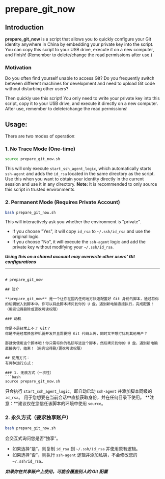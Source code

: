 
# prepare_git_now

## Introduction

**prepare_git_now** is a script that allows you to quickly configure your Git identity anywhere in China by embedding your private key into the script. You can copy this script to your USB drive, execute it on a new computer, and finish! (Remember to delete/change the read permissions after use.)

### Motivation

Do you often find yourself unable to access Git?
Do you frequently switch between different machines for development and need to upload Git code without disturbing other users?

Then quickly use this script! You only need to write your private key into this script, copy it to your USB drive, and execute it directly on a new computer. After use, remember to delete/change the read permissions!

## Usage:
There are two modes of operation:

### 1. No Trace Mode (One-time)
```bash
source prepare_git_now.sh
```
This will only execute `start_ssh_agent_logic`, which automatically starts `ssh-agent` and adds the `id_rsa` located in the same directory as the script.
Use this when you want to obtain your identity directly in the current session and use it in any directory.
**Note:** It is recommended to only source this script in trusted environments.

### 2. Permanent Mode (Requires Private Account)
```bash
bash prepare_git_now.sh
```
This will interactively ask you whether the environment is "private".
- If you choose "Yes", it will copy `id_rsa` to `~/.ssh/id_rsa` and use the original logic.
- If you choose "No", it will execute the `ssh-agent` logic and add the private key without modifying your `~/.ssh/id_rsa`.

*****************Using this on a shared account may overwrite other users' Git configurations*****************

---
```

# prepare_git_now

## 简介

**prepare_git_now** 是一个让你在国内任何地方快速配置好 Git 身份的脚本，通过将你的私钥嵌入到脚本中。你可以将此脚本拷贝到你的 U 盘，遇到新电脑直接执行，完成配置！（用完记得删除或更改可读权限）

### 动机

你是不是经常上不了 Git？
你是不是经常换各种机器开发并且需要把 Git 代码上传，同时又不想打扰到其他用户？

那就快使用这个脚本吧！你只需将你的私钥写进这个脚本，然后拷贝到你的 U 盘，遇到新电脑直接执行，结束！（用完记得删/更改可读权限）

## 使用方式：
有两种运行方式：

### 1. 无痕方式（一次性）
```bash
source prepare_git_now.sh
```
只会执行 `start_ssh_agent_logic`，即自动启动 `ssh-agent` 并添加脚本同级的 `id_rsa`。
用于您想要在当前会话中直接获取身份，并在任何目录下使用。
**注意：**建议仅在您信任该脚本的环境中使用 `source`。

### 2. 永久方式（要求独享账户）
```bash
bash prepare_git_now.sh
```
会交互式询问您是否“独享”。
- 如果选择“是”，则复制 `id_rsa` 到 `~/.ssh/id_rsa` 并使用原有逻辑。
- 如果选择“否”，则执行 `ssh-agent` 逻辑并添加私钥，不会修改您的 `~/.ssh/id_rsa`。

*****************如果你在共享账户上使用，可能会覆盖别人的 Git 配置*****************
